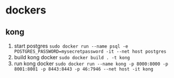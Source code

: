 # dockers

## kong
1. start postgres
`sudo docker run --name psql -e POSTGRES_PASSWORD=mysecretpassword -it --net host postgres`
2. build kong docker
`sudo docker build . -t kong`
3. run kong docker
`sudo docker run --name kong -p 8000:8000 -p 8001:8001 -p 8443:8443 -p 46:7946 --net host -it kong`
